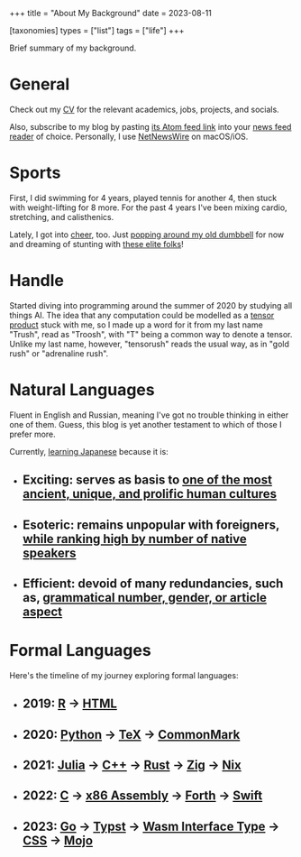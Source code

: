 +++
title = "About My Background"
date = 2023-08-11

[taxonomies]
types = ["list"]
tags = ["life"]
+++

Brief summary of my background.

<!-- more -->

# **General**

Check out my [CV](https://tensorush.github.io/cv/en.pdf) for the relevant academics, jobs, projects, and socials.

Also, subscribe to my blog by pasting [its Atom feed link](https://tensorush.github.io/atom.xml) into your [news feed reader](https://en.wikipedia.org/wiki/News_aggregator) of choice. Personally, I use [NetNewsWire](https://netnewswire.com) on macOS/iOS.

# **Sports**

First, I did swimming for 4 years, played tennis for another 4, then stuck with weight-lifting for 8 more. For the past 4 years I've been mixing cardio, stretching, and calisthenics.

Lately, I got into [cheer](@/cns.md), too. Just [popping around my old dumbbell](https://www.youtube.com/@tensorush) for now and dreaming of stunting with [these elite folks](@/csg.md)!

# **Handle**

Started diving into programming around the summer of 2020 by studying all things AI. The idea that any computation could be modelled as a [tensor product](https://www.math3ma.com/blog/the-tensor-product-demystified) stuck with me, so I made up a word for it from my last name "Trush", read as "Troosh", with "T" being a common way to denote a tensor. Unlike my last name, however, "tensorush" reads the usual way, as in "gold rush" or "adrenaline rush".

# **Natural Languages**

Fluent in English and Russian, meaning I've got no trouble thinking in either one of them. Guess, this blog is yet another testament to which of those I prefer more.

Currently, [learning Japanese](@/ljk.md) because it is:

- ## Exciting: serves as basis to [one of the most ancient, unique, and prolific human cultures](https://en.wikipedia.org/wiki/Culture_of_Japan)

- ## Esoteric: remains unpopular with foreigners, [while ranking high by number of native speakers](https://en.wikipedia.org/wiki/List_of_languages_by_total_number_of_speakers#Ethnologue_(2023))

- ## Efficient: devoid of many redundancies, such as, [grammatical number, gender, or article aspect](https://en.wikipedia.org/wiki/Japanese_language#Inflection_and_conjugation)

# **Formal Languages**

Here's the timeline of my journey exploring formal languages:

- ## **2019**: [R](https://www.r-project.org/) -> [HTML](https://developer.mozilla.org/en-US/docs/Learn/HTML)

- ## **2020**: [Python](https://www.python.org/) -> [TeX](https://tug.org/) -> [CommonMark](https://commonmark.org/)

- ## **2021**: [Julia](https://julialang.org/) -> [C++](https://cplusplus.com/) -> [Rust](https://www.rust-lang.org/) -> [Zig](https://ziglang.org/) -> [Nix](https://nixos.org/)

- ## **2022**: [C](https://en.cppreference.com/w/c/language) -> [x86 Assembly](https://www.intel.com/content/www/us/en/developer/articles/technical/intel-sdm.html) -> [Forth](https://www.forthlang.org/) -> [Swift](https://www.swift.org/)

- ## **2023**: [Go](https://go.dev/) -> [Typst](https://typst.app/) -> [Wasm Interface Type](https://component-model.bytecodealliance.org/design/wit.html) -> [CSS](https://developer.mozilla.org/en-US/docs/Learn/CSS) -> [Mojo](https://www.modular.com/mojo)
